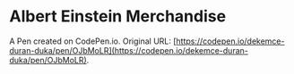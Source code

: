 # Albert Einstein Merchandise

A Pen created on CodePen.io. Original URL: [https://codepen.io/dekemce-duran-duka/pen/OJbMoLR](https://codepen.io/dekemce-duran-duka/pen/OJbMoLR).

